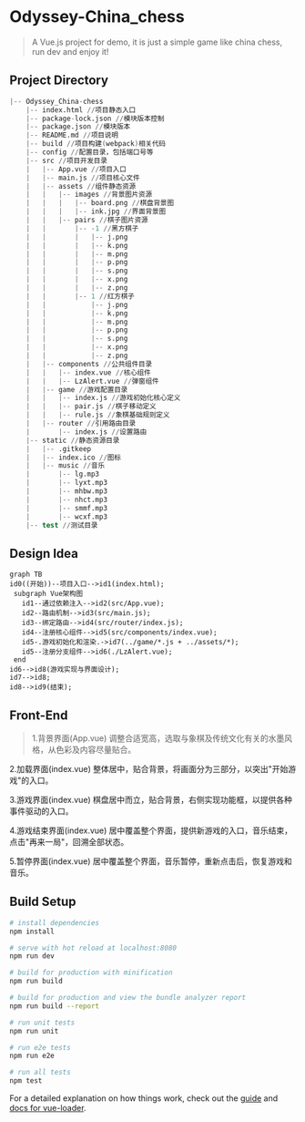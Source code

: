 # Odyssey-China_chess

> A Vue.js project for demo, it is just a simple game like china chess, run dev and enjoy it!

## Project Directory

```s
|-- Odyssey_China-chess
    |-- index.html //项目静态入口
    |-- package-lock.json //模块版本控制
    |-- package.json //模块版本
    |-- README.md //项目说明
    |-- build //项目构建(webpack)相关代码
    |-- config //配置目录，包括端口号等
    |-- src //项目开发目录
    |   |-- App.vue //项目入口
    |   |-- main.js //项目核心文件
    |   |-- assets //组件静态资源
    |   |   |-- images //背景图片资源
    |   |   |   |-- board.png //棋盘背景图
    |   |   |   |-- ink.jpg //界面背景图
    |   |   |-- pairs //棋子图片资源
    |   |       |-- -1 //黑方棋子
    |   |       |   |-- j.png
    |   |       |   |-- k.png
    |   |       |   |-- m.png
    |   |       |   |-- p.png
    |   |       |   |-- s.png
    |   |       |   |-- x.png
    |   |       |   |-- z.png
    |   |       |-- 1 //红方棋子
    |   |           |-- j.png
    |   |           |-- k.png
    |   |           |-- m.png
    |   |           |-- p.png
    |   |           |-- s.png
    |   |           |-- x.png
    |   |           |-- z.png
    |   |-- components //公共组件目录
    |   |   |-- index.vue //核心组件
    |   |   |-- LzAlert.vue //弹窗组件
    |   |-- game //游戏配置目录
    |   |   |-- index.js //游戏初始化核心定义
    |   |   |-- pair.js //棋子移动定义
    |   |   |-- rule.js //象棋基础规则定义
    |   |-- router //引用路由目录
    |       |-- index.js //设置路由
    |-- static //静态资源目录
    |   |-- .gitkeep
    |   |-- index.ico //图标
    |   |-- music //音乐
    |       |-- lg.mp3
    |       |-- lyxt.mp3
    |       |-- mhbw.mp3
    |       |-- nhct.mp3
    |       |-- smmf.mp3
    |       |-- wcxf.mp3
    |-- test //测试目录
```

## Design Idea

```mermaid
graph TB
id0((开始))--项目入口-->id1(index.html);
 subgraph Vue架构图
   id1--通过依赖注入-->id2(src/App.vue);
   id2--路由机制-->id3(src/main.js);
   id3--绑定路由-->id4(src/router/index.js);
   id4--注册核心组件-->id5(src/components/index.vue);
   id5-.游戏初始化和渲染.->id7(../game/*.js + ../assets/*);
   id5--注册分支组件-->id6(./LzAlert.vue);
 end
id6-->id8(游戏实现与界面设计);
id7-->id8;
id8-->id9(结束);
```
## Front-End

  >1.背景界面(App.vue)
    调整合适宽高，选取与象棋及传统文化有关的水墨风格，从色彩及内容尽量贴合。
    
  2.加载界面(index.vue)
    整体居中，贴合背景，将画面分为三部分，以突出"开始游戏"的入口。
    
  3.游戏界面(index.vue)
    棋盘居中而立，贴合背景，右侧实现功能框，以提供各种事件驱动的入口。
    
  4.游戏结束界面(index.vue)
    居中覆盖整个界面，提供新游戏的入口，音乐结束，点击"再来一局"，回溯全部状态。
    
  5.暂停界面(index.vue)
    居中覆盖整个界面，音乐暂停，重新点击后，恢复游戏和音乐。

## Build Setup

```bash
# install dependencies
npm install

# serve with hot reload at localhost:8080
npm run dev

# build for production with minification
npm run build

# build for production and view the bundle analyzer report
npm run build --report

# run unit tests
npm run unit

# run e2e tests
npm run e2e

# run all tests
npm test
```

For a detailed explanation on how things work, check out the [guide](http://vuejs-templates.github.io/webpack/) and [docs for vue-loader](http://vuejs.github.io/vue-loader).
